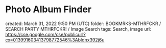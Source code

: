 # Photo Album Finder

created: March 31, 2022 9:50 PM (UTC)
folder: BOOKMRKS-MTHRFCKR / SEARCH PARTY MTHRFCKR! / Image Search
tags: Search, image
url: https://cse.google.com/cse/publicurl?cx=013991603413798772546%3Abldnx392j6u